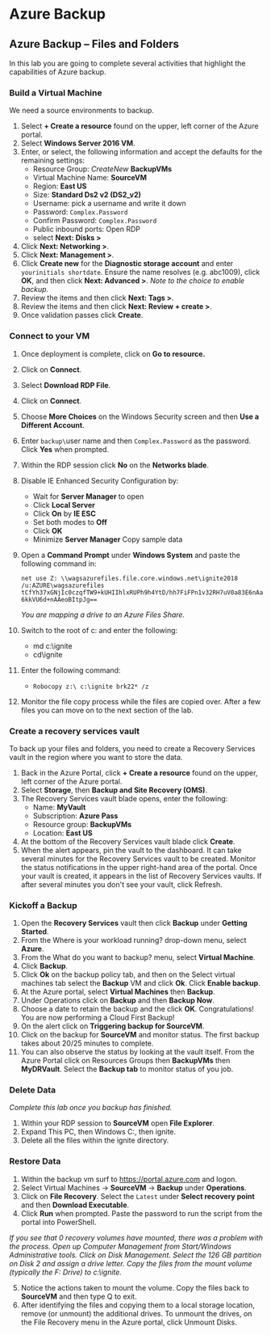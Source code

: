 # Azure Backup


 
## Azure Backup – Files and Folders
In this lab you are going to complete several activities that highlight the capabilities of Azure backup. 
### Build a Virtual Machine
We need a source environments to backup.  
1.	Select **+ Create a resource** found on the upper, left corner of the Azure portal.
2.	Select **Windows Server 2016 VM**.
3.	Enter, or select, the following information and accept the defaults for the remaining settings:
    * Resource Group: *CreateNew* **BackupVMs**
    * Virtual Machine Name: **SourceVM**
    * Region: **East US**
    * Size: **Standard Ds2 v2 (DS2_v2)**
    * Username: pick a username and write it down
    * Password: `Complex.Password`
    * Confirm Password: `Complex.Password`
    * Public inbound ports:  Open RDP
    * select **Next: Disks >**
4.	Click **Next: Networking >**.
5.	Click **Next: Management >**.
6.	Click **Create new** for the **Diagnostic storage account** and  enter `yourinitials shortdate`. Ensure the name resolves (e.g. abc1009), click **OK**, and then click **Next: Advanced >**. *Note to the choice to enable backup.*
7.	Review the items and then click **Next: Tags >**.
8.	Review the items and then click **Next: Review + create >**.
9.	Once validation passes click **Create**.

### Connect to your VM
1)	Once deployment is complete, click on **Go to resource.** 
2)	Click on **Connect**.
3) Select **Download RDP File**.
4) 	Click on **Connect**.
5)	Choose **More Choices** on the Windows Security screen and then **Use a Different Account**.
6)	Enter `backup\`user name and then `Complex.Password` as the password. Click **Yes** when prompted.
7)	Within the RDP session click **No** on the **Networks blade**.
8)	Disable IE Enhanced Security Configuration by:
    * Wait for **Server Manager** to open
    * Click **Local Server**
    * Click **On** by **IE ESC**
    * Set both modes to **Off**
    * Click **OK**
    * Minimize **Server Manager**
Copy sample data
1)	Open a **Command Prompt** under **Windows System** and paste the following command in:

    `net use Z: \\wagsazurefiles.file.core.windows.net\ignite2018 /u:AZURE\wagsazurefiles tCfYh37xGNjIc0czqfTW9+kUHIIhlxRUPh9h4YtD/hh7FiFPn1v32RH7uV0a83E6nAa6kkVU6d+nAAeoBItpJg==`

    *You are mapping a drive to an Azure Files Share.*

2)	Switch to the root of c: and enter the following:
    * md c:\ignite
    * cd\ignite
3)	Enter the following command:
    * `Robocopy z:\ c:\ignite brk22* /z`
4)	Monitor the file copy process while the files are copied over.  After a few files you can move on to the next section of the lab.
 
### Create a recovery services vault
To back up your files and folders, you need to create a Recovery Services vault in the region where you want to store the data. 
1.	Back in the Azure Portal, click **+ Create a resource** found on the upper, left corner of the Azure portal.  
2.	Select **Storage**, then **Backup and Site Recovery (OMS)**.
3.	The Recovery Services vault blade opens, enter the following:
    * Name: **MyVault**
    * Subscription: **Azure Pass**
    * Resource group: **BackupVMs**
    * Location: **East US**
4.	At the bottom of the Recovery Services vault blade click **Create**.
5.	When the alert appears, pin the vault to the dashboard.
It can take several minutes for the Recovery Services vault to be created. Monitor the status notifications in the upper right-hand area of the portal. Once your vault is created, it appears in the list of Recovery Services vaults. If after several minutes you don't see your vault, click Refresh.
 
### Kickoff a Backup
1.	Open the **Recovery Services** vault then click **Backup** under **Getting Started**.
2.	From the Where is your workload running? drop-down menu, select **Azure**.
3.	From the What do you want to backup? menu, select **Virtual Machine**.
4.	Click **Backup**.
5.	Click **Ok** on the backup policy tab, and then on the Select virtual machines tab select the **Backup** VM and click **Ok**.  Click **Enable backup**.
6.	At the Azure portal, select **Virtual Machines** then **Backup**.
7.	Under Operations click on **Backup** and then **Backup Now**.  
8.	Choose a date to retain the backup and the click **OK**. Congratulations!  You are now performing a Cloud First Backup!
9.	On the alert click on **Triggering backup for SourceVM**.
10.	Click on the backup for **SourceVM** and monitor status. The first backup takes about 20/25 minutes to complete.
11.	You can also observe the status by looking at the vault itself.  From the Azure Portal click on Resources Groups then **BackupVMs** then **MyDRVault**. Select the **Backup tab** to monitor status of you job.

### Delete Data
*Complete this lab once you backup has finished.*
1.	Within your RDP session to **SourceVM** open **File Explorer**.
2.	Expand This PC, then Windows C:, then ignite.
3.	Delete all the files within the ignite directory.
 
### Restore Data
1.	Within the backup vm surf to https://portal.azure.com and logon. 
2.	Select Virtual Machines -> **SourceVM** -> **Backup** under **Operations**.
3.	Click on **File Recovery**.   Select the `Latest` under **Select recovery point** and then **Download Executable**.
4.	Click **Run** when prompted.  Paste the password to run the script from the portal into PowerShell.
 
*If you see that 0 recovery volumes have mounted, there was a problem with the process.  Open up Computer Management from Start/Windows Administrative tools.  Click on Disk Management.  Select the 126 GB partition on Disk 2 and assign a drive letter. Copy the files from the mount volume (typically the F: Drive) to c:\ignite.*
 
5.	Notice the actions taken to mount the volume. Copy the files back to **SourceVM** and then type Q to exit.
6.	After identifying the files and copying them to a local storage location, remove (or unmount) the additional drives. To unmount the drives, on the File Recovery menu in the Azure portal, click Unmount Disks.
